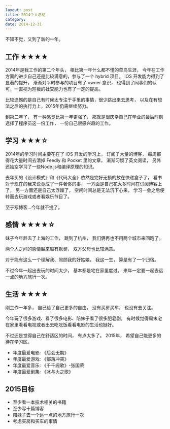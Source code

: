 ```yaml
---
layout: post
title: 2014个人总结
category: 
date: 2014-12-31
---
```


不知不觉，又到了新的一年。

## 工作 ★★★★

2014年是我工作的第二个年头， 相比第一年什么都不懂的菜鸟生涯， 今年在工作方面的进步自己还是比较满意的，参与了一个 hybrid 项目， iOS 开发能力得到了显著的提升， 渐渐对平时参与的项目有了 owner 意识， 也得到了同事们的认可，一直视为短板的社交能力也有了一定的提高。 

比较遗憾的是自己有时候太专注于手里的事情，很少跳出来去思考， 以及在有想法之后的执行力上，2015年仍需继续努力。

到第二年了， 有一种感觉比第一年更强了， 那就是很庆幸自己在毕业的最后时刻选择了程序员这一份工作， 一份自己很感兴趣的工作。

## 学习 ★★★☆

2014年的学习时间主要花在了 iOS 开发的学习上， 订阅了大量的博客， 每周都得花大量时间去清掉 Feedly 和 Pocket 里的文章， 渐渐习惯了英文阅读， 另外还抽空学习了一些Node.js和编译原理的知识。

去年买的《设计模式》和《代码大全》依然是完好无损的放在快递盒子了， 看书对于现在的我来说竟成了一件奢侈的事， 一方面是自己花太多时间在订阅博客上了， 另一方面还是自己太浮躁了， 空闲时间总是无法沉下心来， 学习一会之后便转而去玩游戏或者看娱乐节目了。

至于写博客...今年就不提了。

## 感情 ★★★★☆

妹子今年辞去了上海的工作， 跳到了杭州， 我们俩再也不用两个城市来回跑了。

两个人之间的感情越来越有默契， 双方父母也比较满意。

对于能有这么一个理解我、照顾我的好姑娘， 我这一生， 算是有了一个归宿。

不过今年一起出去玩的时间太少， 基本都是宅在家里度过， 来年一定要一起去远一点的地方旅行一次。

## 生活 ★★★★

刚工作一年多， 自己给了自己更多的自由， 没有买房买车， 也没有去关注。

今年玩了很多游戏、看了很多电影、陪妹子看了很多肥皂剧， 有时候觉得周末宅在家里看看电视或者出去吃吃饭看看电影的生活也挺好。

不过还是觉得自己在舒适区的时间， 有点太多了。 2015年， 希望自己能更多的待在学习区。

* 年度最爱电影: 《后会无期》
* 年度最爱游戏: 《部落冲突》
* 年度最爱音乐: 《千千阙歌》-张国荣
* 年度最爱剧集: 《冰与火之歌》


## 2015目标

* 至少看一本技术相关的书籍
* 至少写十篇博客
* 陪妹子去一个远一点的地方旅行一次
* 考虑买房和买车的事情

